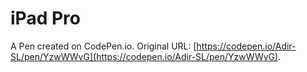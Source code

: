 # iPad Pro

A Pen created on CodePen.io. Original URL: [https://codepen.io/Adir-SL/pen/YzwWWvG](https://codepen.io/Adir-SL/pen/YzwWWvG).

